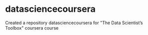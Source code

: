 # datasciencecoursera
Created a repository  datasciencecoursera for "The Data Scientist’s Toolbox" coursera course
